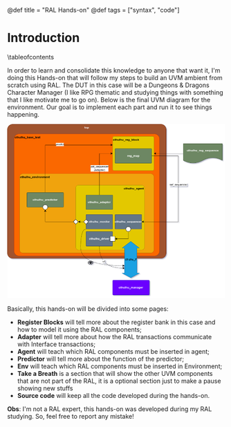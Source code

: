 @def title = "RAL Hands-on"
@def tags = ["syntax", "code"]

# Introduction

\tableofcontents <!-- you can use \toc as well -->

In order to learn and consolidate this knowledge to anyone that want it, I'm doing
this Hands-on that will follow my steps to build an UVM ambient from scratch using RAL.
The DUT in this case will be a Dungeons & Dragons Character Manager (I like RPG thematic and studying things with
something that I like motivate me to go on). Below is the final UVM diagram for the environment. Our goal is to implement
each part and run it to see things happening.


![UVM environment](/assets/full_diagram.png)


Basically, this hands-on will be divided into some pages:

- **Register Blocks** will tell more about the register bank in this case and how to model it using the RAL components;
- **Adapter** will tell more about how the RAL transactions communicate with Interface transactions;
- **Agent** will teach which RAL components must be inserted in agent;
- **Predictor** will tell more about the function of the predictor;
- **Env** will teach which RAL components must be inserted in Environment;
- **Take a Breath** is a section that will show the other UVM components that are not part of the RAL, it is a optional section just to make a pause showing new stuffs
- **Source code** will keep all the code developed during the hands-on.


**Obs**: I'm not a RAL expert, this hands-on was developed during my RAL studying. So, feel free to report any mistake!
